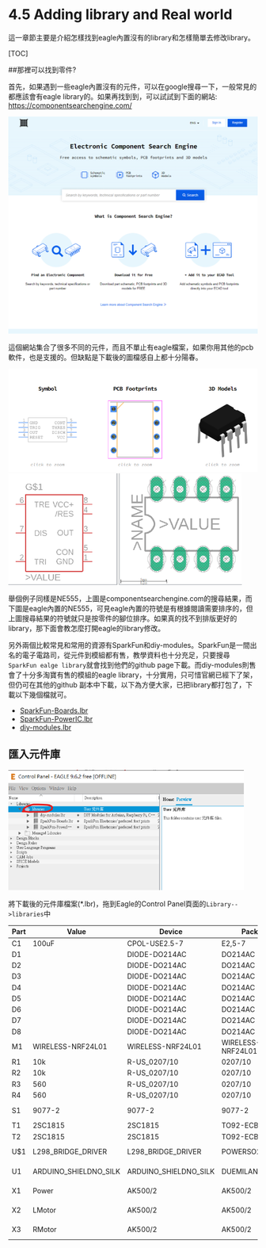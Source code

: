 # 4.5 Adding library and Real world

這一章節主要是介紹怎樣找到eagle內置沒有的library和怎樣簡單去修改library。

[TOC]

##那裡可以找到零件?

首先，如果遇到一些eagle內置沒有的元件，可以在google搜尋一下，一般常見的都應該會有eagle library的。如果再找到到，可以試試到下面的網站: https://componentsearchengine.com/

<img src="image-20220216101027602.png" alt="image-20220216101027602" style="zoom:67%;" />

這個網站集合了很多不同的元件，而且不單止有eagle檔案，如果你用其他的pcb軟件，也是支援的。但缺點是下載後的圖檔感自上都十分陽春。

<img src="image-20220216101524849.png" alt="image-20220216101524849" style="zoom:67%;" />

<img src="image-20220216101643348.png" alt="image-20220216101643348" style="zoom:67%;" />

舉個例子同樣是NE555，上圖是componentsearchengine.com的搜尋結果，而下圖是eagle內置的NE555，可見eagle內置的符號是有根據閱讀需要排序的，但上圖搜尋結果的符號就只是按零件的腳位排序。如果真的找不到排版更好的library，那下面會教怎麼打開eagle的library修改。

另外兩個比較常見和常用的資源有SparkFun和diy-modules。SparkFun是一間出名的電子電路司，從元件到模組都有售，教學資料也十分充足，只要搜尋`SparkFun ealge library`就會找到他們的github page下載。而diy-modules則售會了十分多淘寶有售的模組的eagle library，十分實用，只可惜官網已經下了架，但仍可在其他的github 副本中下載，以下為方便大家，已把library都打包了，下載以下幾個檔就可。

* [SparkFun-Boards.lbr](SparkFun-Boards.lbr) 
* [SparkFun-PowerIC.lbr](SparkFun-PowerIC.lbr) 
* [diy-modules.lbr](diy-modules.lbr) 

## 匯入元件庫

<img src="image-20220216104309057.png" alt="image-20220216104309057" style="zoom:67%;" />

將下載後的元件庫檔案(*.lbr)，拖到Eagle的Control Panel頁面的`Library-->libraries`中











| Part | Value                 | Device                | Package           | Library          |
| ---- | --------------------- | --------------------- | ----------------- | ---------------- |
| C1   | 100uF                 | CPOL-USE2.5-7         | E2,5-7            | rcl              |
| D1   |                       | DIODE-DO214AC         | DO214AC           | diode            |
| D2   |                       | DIODE-DO214AC         | DO214AC           | diode            |
| D3   |                       | DIODE-DO214AC         | DO214AC           | diode            |
| D4   |                       | DIODE-DO214AC         | DO214AC           | diode            |
| D5   |                       | DIODE-DO214AC         | DO214AC           | diode            |
| D6   |                       | DIODE-DO214AC         | DO214AC           | diode            |
| D7   |                       | DIODE-DO214AC         | DO214AC           | diode            |
| D8   |                       | DIODE-DO214AC         | DO214AC           | diode            |
| M1   | WIRELESS-NRF24L01     | WIRELESS-NRF24L01     | WIRELESS-NRF24L01 | diy-modules      |
| R1   | 10k                   | R-US_0207/10          | 0207/10           | rcl              |
| R2   | 10k                   | R-US_0207/10          | 0207/10           | rcl              |
| R3   | 560                   | R-US_0207/10          | 0207/10           | rcl              |
| R4   | 560                   | R-US_0207/10          | 0207/10           | rcl              |
| S1   | 9077-2                | 9077-2                | 9077-2            | switch-misc      |
| T1   | 2SC1815               | 2SC1815               | TO92-ECB          | transistor       |
| T2   | 2SC1815               | 2SC1815               | TO92-ECB          | transistor       |
| U$1  | L298_BRIDGE_DRIVER    | L298_BRIDGE_DRIVER    | POWERSO20         | SparkFun-PowerIC |
| U1   | ARDUINO_SHIELDNO_SILK | ARDUINO_SHIELDNO_SILK | DUEMILANOVE_VIAS  | SparkFun-Boards  |
| X1   | Power                 | AK500/2               | AK500/2           | con-ptr500       |
| X2   | LMotor                | AK500/2               | AK500/2           | con-ptr500       |
| X3   | RMotor                | AK500/2               | AK500/2           | con-ptr500       |